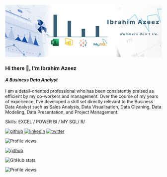 ![*A Business Data Analyst*](https://github.com/Ibrahim4Azeez/Ibrahim4Azeez/blob/main/Linkedin%20Back%20banner%20Twitter.png)

### Hi there 👋, **I'm Ibrahim Azeez**
#### *A Business Data Analyst*

I am a detail-oriented professional who has been consistently praised as efficient by my co-workers and management. Over the course of my years of experience, I’ve developed a skill set directly relevant to the Business Data Analyst such as Sales Analysis, Data Visualisation, Data Cleaning, Data Modeling, Data Presentation, and Project Management.

Skills: EXCEL / POWER BI / MY SQL/ R/



[<img src='https://cdn.jsdelivr.net/npm/simple-icons@3.0.1/icons/github.svg' alt='github' height='40'>](https://github.com/Ibrahim4Azeez)  [<img src='https://cdn.jsdelivr.net/npm/simple-icons@3.0.1/icons/linkedin.svg' alt='linkedin' height='40'>](https://www.linkedin.com/in/https://www.linkedin.com/in/ibrahimazeez//)  [<img src='https://cdn.jsdelivr.net/npm/simple-icons@3.0.1/icons/twitter.svg' alt='twitter' height='40'>](https://twitter.com/@zeezu004)  

![Profile views](https://gpvc.arturio.dev/Ibrahim4Azeez)  

[<img src='https://cdn.jsdelivr.net/npm/simple-icons@3.0.1/icons/github.svg' alt='github' height='40'>](https://github.com/Ibrahim4Azeez)  

![GitHub stats](https://github-readme-stats.vercel.app/api?username=Ibrahim4Azeez&show_icons=true)  

![Profile views](https://gpvc.arturio.dev/Ibrahim4Azeez)  
